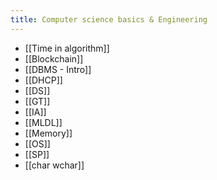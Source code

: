 ```yaml
---
title: Computer science basics & Engineering
---
```

- [[Time in algorithm]]
- [[Blockchain]]
- [[DBMS - Intro]]
- [[DHCP]]
- [[DS]]
- [[GT]]
- [[IA]]
- [[MLDL]]
- [[Memory]]
- [[OS]]
- [[SP]]
- [[char wchar]]